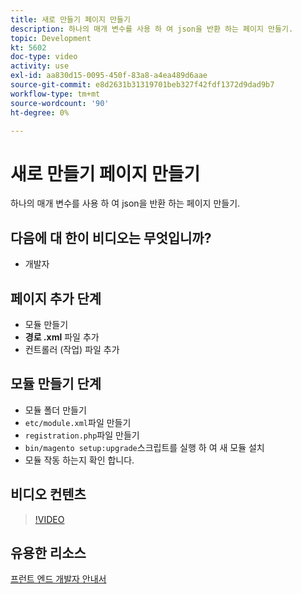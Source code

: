 ```yaml
---
title: 새로 만들기 페이지 만들기
description: 하나의 매개 변수를 사용 하 여 json을 반환 하는 페이지 만들기.
topic: Development
kt: 5602
doc-type: video
activity: use
exl-id: aa830d15-0095-450f-83a8-a4ea489d6aae
source-git-commit: e8d2631b31319701beb327f42fdf1372d9dad9b7
workflow-type: tm+mt
source-wordcount: '90'
ht-degree: 0%

---
```


# 새로 만들기 페이지 만들기

하나의 매개 변수를 사용 하 여 json을 반환 하는 페이지 만들기.

## 다음에 대 한이 비디오는 무엇입니까?

- 개발자

## 페이지 추가 단계

- 모듈 만들기
- **경로 .xml** 파일 추가
- 컨트롤러 (작업) 파일 추가

## 모듈 만들기 단계

- 모듈 폴더 만들기
- `etc/module.xml`파일 만들기
- `registration.php`파일 만들기
- `bin/magento setup:upgrade`스크립트를 실행 하 여 새 모듈 설치
- 모듈 작동 하는지 확인 합니다.

## 비디오 컨텐츠

>[!VIDEO](https://video.tv.adobe.com/v/35816?quality=12&learn=on)

## 유용한 리소스

[프런트 엔드 개발자 안내서](https://developer.adobe.com/commerce/frontend-core/guide/)
